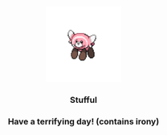 <p align="center">
    <img src="https://raw.githubusercontent.com/PokeAPI/sprites/master/sprites/pokemon/759.png" width="150" height="150">
</p>
<h3 align="center"> <b>Stufful</b></h3>
<h3 align="center">Have a terrifying day! (contains irony)</h3>
